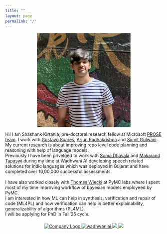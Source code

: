 ```yaml
---
title: ""
layout: page
permalink: "/"
---
```

<img src="blogs/images/me.png" alt="2023" width="300" height="300" style="display: block; margin: 0 auto">

        

Hi! I am Shashank Kirtania, pre-doctoral research fellow at Microsoft [PROSE team](https://www.microsoft.com/en-us/research/group/prose/). I work with [Gustavo Soares](https://www.microsoft.com/en-us/research/people/gsoares/), [Arjun Radhakrishna](https://www.microsoft.com/en-us/research/people/arradha/) and [Sumit Gulwani](https://www.microsoft.com/en-us/research/people/sumitg/). My current research is about improving repo level code planning and reasoning with help of language models. <br>
Previously I have been privelged to work with [Soma Dhavala](https://scholar.google.com/citations?user=Rkh1zb8AAAAJ&hl=en) and [Makarand Tapaswi](https://makarandtapaswi.github.io/) during my time at Wadhwani AI developing speech related solutions for indic languages which was deployed in Gujarat and have completed over 10,00,000 successful assessments. <br> <br>
I have also worked closely with [Thomas Wiecki](https://twiecki.io/) at PyMC labs where I spent most of my time improving workflow of bayesian models employeed by PyMC.
<br>
I am interested in how ML can help in synthesis, verification and repair of code (ML4PL) and how verification can help in better explainability, generalizability  of algorithms (PL4ML). <br> I will be applying for PhD in Fall'25 cycle.
<div style="text-align: center; margin-top: 20px;">
    <a href="https://www.microsoft.com/">
        <img src="https://blogs.microsoft.com/wp-content/uploads/prod/2012/08/8867.Microsoft_5F00_Logo_2D00_for_2D00_screen.jpg" alt="Company Logo" width="200">
    </a>
    <a href="https://www.wadhwaniai.org/">
    <img src="https://www.wadhwaniai.org/wp-content/uploads/2023/02/wiai_logo_black-1024x277.png", alt="wadhwaniai", width="200">
    </a>
    <a href="https://summerofcode.withgoogle.com/">
    <img src="https://upload.wikimedia.org/wikipedia/commons/thumb/0/08/GSoC_logo.svg/1200px-GSoC_logo.svg.png", width="200">
    </a>
    <a href="https://www.pymc.io/projects/docs/en/stable/learn.html">
    <img src="https://www.pymc.io/_static/PyMC.jpg", width="200">
    </a>
</div>